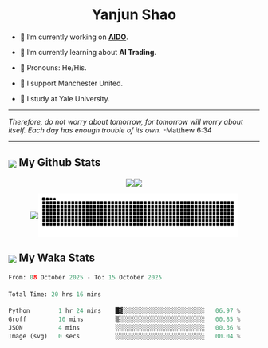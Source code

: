 

<h1 align="center">Yanjun Shao</h1>

- 🐒 I’m currently working on **[AIDO](https://github.com/genbio-ai/AIDO)**.

- 🦧 I’m currently learning about **AI Trading**.

- 🦍 Pronouns: He/His.

- 👹 I support Manchester United.

- 🐶 I study at Yale University.

---

<i> Therefore, do not worry about tomorrow, for tomorrow will worry about itself. Each day has enough trouble of its own. </i> -Matthew 6:34

---

<h2><img src="https://emojis.slackmojis.com/emojis/images/1579216111/7550/pikachu_wave.gif?1579216111" align="center" width="28" /> My Github Stats</h2>

<p align="center"><img align="center" src = "https://github-readme-stats.vercel.app/api?username=super-dainiu&show_icons=true&count_private=true&theme=tokyonight&hide=issues&line_height=30" width="400px"><img align="center" src = "https://github-readme-streak-stats.herokuapp.com/?user=super-dainiu&theme=tokyonight" width="400px"></p>

<p align="center"><img align="center" width="400px" src="https://github-readme-stats.vercel.app/api/top-langs/?username=super-dainiu&layout=compact&theme=tokyonight&hide=html,tex,jupyter%20notebook"><img align="center" width="400px" src="https://github.com/super-dainiu/super-dainiu/blob/output/github-contribution-grid-snake.svg"></p>

<h2><img src="https://emojis.slackmojis.com/emojis/images/1579216111/7550/pikachu_wave.gif?1579216111" align="center" width="28" /> My Waka Stats</h2>

<!--START_SECTION:waka-->

```python
From: 08 October 2025 - To: 15 October 2025

Total Time: 20 hrs 16 mins

Python        1 hr 24 mins    █▓░░░░░░░░░░░░░░░░░░░░░░░   06.97 %
Groff         10 mins         ▒░░░░░░░░░░░░░░░░░░░░░░░░   00.85 %
JSON          4 mins          ░░░░░░░░░░░░░░░░░░░░░░░░░   00.36 %
Image (svg)   0 secs          ░░░░░░░░░░░░░░░░░░░░░░░░░   00.04 %
```

<!--END_SECTION:waka-->
